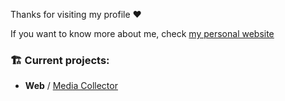 Thanks for visiting my profile ❤️

If you want to know more about me, check [my personal website](https://sxdny.dev)

### 🏗️ Current projects:

- **Web** / [Media Collector](https://github.com/sxdny/media-collector)
  
